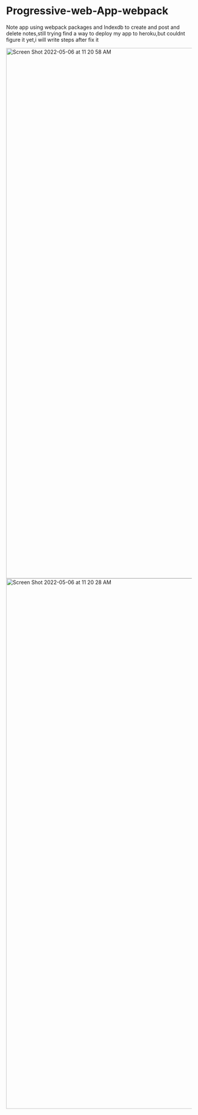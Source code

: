 # Progressive-web-App-webpack


Note app using webpack packages and Indexdb to create and post and delete notes,still trying find a way to deploy  my app to heroku,but couldnt figure it yet,i will write steps after fix it 

<img width="1440" alt="Screen Shot 2022-05-06 at 11 20 58 AM" src="https://user-images.githubusercontent.com/95061565/167172874-cf232a48-26f2-41da-a1cc-a8c0f73961ce.png">



<img width="1440" alt="Screen Shot 2022-05-06 at 11 20 28 AM" src="https://user-images.githubusercontent.com/95061565/167172875-49bacd6c-0764-4378-997e-abb72681344c.png">
